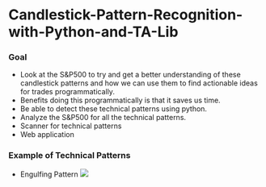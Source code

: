 # Candlestick-Pattern-Recognition-with-Python-and-TA-Lib


### Goal
- Look at the S&P500 to try and get a better understanding of these candlestick patterns and how we can use them to find actionable ideas for trades programmatically.
- Benefits doing this programmatically is that it saves us time.
- Be able to detect these technical patterns using python.
- Analyze the S&P500 for all the technical patterns.
- Scanner for technical patterns
- Web application 

### Example of Technical Patterns
- Engulfing Pattern
![](/Users/richeyjay/Desktop/Candlestick_Pattern/Patterns/BullishEngulfingPatternExample.jpg)
